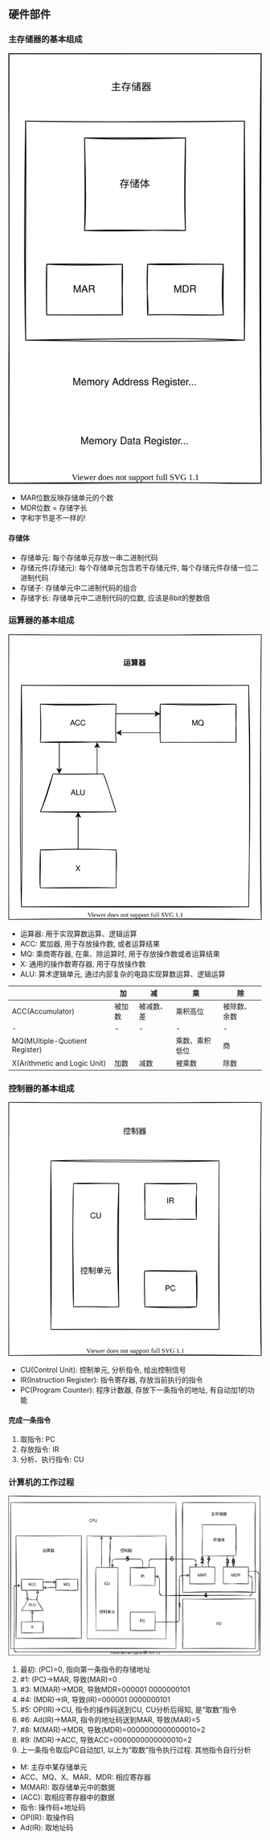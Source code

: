 ## 硬件部件

### 主存储器的基本组成

![](https://github.com/Ricolxwz/Computer-Organization/blob/dd6236cb8609a909b9a36103fe3e236f1b93f3b4/Computer-Organization%20WD/Computer%20system%20overview/SVG/Main%20memory1.drawio.svg)

- MAR位数反映存储单元的个数
- MDR位数 = 存储字长
- 字和字节是不一样的!

#### 存储体

- 存储单元: 每个存储单元存放一串二进制代码
- 存储元件(存储元): 每个存储单元包含若干存储元件, 每个存储元件存储一位二进制代码
- 存储子: 存储单元中二进制代码的组合
- 存储字长: 存储单元中二进制代码的位数, 应该是8bit的整数倍

### 运算器的基本组成

![](https://github.com/Ricolxwz/Computer-Organization/blob/main/Computer-Organization%20WD/Computer%20system%20overview/SVG/Arithmetic%20unit1.drawio.svg)

- 运算器: 用于实现算数运算、逻辑运算
- ACC: 累加器, 用于存放操作数, 或者运算结果
- MQ: 乘商寄存器, 在乘、除运算时, 用于存放操作数或者运算结果
- X: 通用的操作数寄存器, 用于存放操作数
- ALU: 算术逻辑单元, 通过内部复杂的电路实现算数运算、逻辑运算

|                                | 加     | 减         | 乘             | 除           |
| ------------------------------ | ------ | ---------- | -------------- | ------------ |
| ACC(Accumulator)               | 被加数 | 被减数、差 | 乘积高位       | 被除数、余数 |
| -                              | -      | -          | -              | -            |
| MQ(MUltiple-Quotient Register) |        |            | 乘数、乘积低位 | 商           |
| X(Arithmetic and Logic Unit)   | 加数   | 减数       | 被乘数         | 除数         |

### 控制器的基本组成

![](https://github.com/Ricolxwz/Computer-Organization/blob/main/Computer-Organization%20WD/Computer%20system%20overview/SVG/Controller1.drawio.svg)

- CU(Control Unit): 控制单元, 分析指令, 给出控制信号
- IR(Instruction Register): 指令寄存器, 存放当前执行的指令
- PC(Program Counter): 程序计数器, 存放下一条指令的地址, 有自动加1的功能

#### 完成一条指令

1. 取指令: PC
2. 存放指令: IR
3. 分析、执行指令: CU

### 计算机的工作过程

![](https://github.com/Ricolxwz/Computer-Organization/blob/main/Computer-Organization%20WD/Computer%20system%20overview/SVG/work%20process1.drawio.svg)

1. 最初: (PC)=0, 指向第一条指令的存储地址
2. #1: (PC)->MAR, 导致(MAR)=0
3. #3: M(MAR)->MDR, 导致MDR=000001 0000000101
4. #4: (MDR)->IR, 导致(IR)=000001 0000000101
5. #5: OP(IR)->CU, 指令的操作码送到CU, CU分析后得知, 是“取数”指令
6. #6: Ad(IR)->MAR, 指令的地址码送到MAR, 导致(MAR)=5
7. #8: M(MAR)->MDR, 导致(MDR)=0000000000000010=2
8. #9: (MDR)->ACC, 导致ACC=0000000000000010=2
9. 上一条指令取后PC自动加1, 以上为“取数”指令执行过程. 其他指令自行分析

- M: 主存中某存储单元
- ACC、MQ、X、MAR、MDR: 相应寄存器
- M(MAR): 取存储单元中的数据
- (ACC): 取相应寄存器中的数据
- 指令: 操作码+地址码
- OP(IR): 取操作码
- Ad(IR): 取地址码
